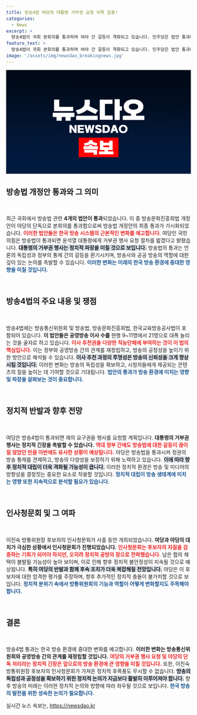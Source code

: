 ```yaml
---
title: 방송4법 여당의 대통령 거부권 요청 이목 집중!
categories:
  - News
excerpt: >
  방송4법이 국회 본회의를 통과하며 여야 간 갈등이 격화되고 있습니다. 민주당은 법안 통과에 성공했지만, 여당은 대통령에게 거부권 행사를 요청할 예정입니다. 이진숙 방통위원장 후보자의 인사청문회는 예기치 않은 논란으로 이어지며, 정치적 긴장감을 더욱 고조시키고 있습니다.
feature_text: >
  방송4법이 국회 본회의를 통과하며 여야 간 갈등이 격화되고 있습니다. 민주당은 법안 통과에 성공했지만, 여당은 대통령에게 거부권 행사를 요청할 예정입니다. 이진숙 방통위원장 후보자의 인사청문회는 예기치 않은 논란으로 이어지며, 정치적 긴장감을 더욱 고조시키고 있습니다.
image: '/assets/img/newsdao_breakingnews.jpg'
---
```


<p><img src="/assets/img/newsdao_breakingnews.jpg" alt="firstkoreanews 속보" /></p>

<h2 data-ke-size="size26">방송법 개정안 통과와 그 의미</h2>

<p data-ke-size="size16">&nbsp;</p>

<p>최근 국회에서 방송법 관련 <b>4개의 법안이 통과</b>되었습니다. 이 중 방송문화진흥회법 개정안이 야당의 단독으로 본회의를 통과함으로써 방송법 개정안의 최종 통과가 가시화되었습니다. <b><span style="color: #ee2323;">이러한 법안들은 한국 방송 시스템의 근본적인 변화를 예고합니다.</span></b> 여당인 국민의힘은 방송법이 통과되면 윤석열 대통령에게 거부권 행사 요청 절차를 밟겠다고 밝혔습니다. <b><span style="background-color: #21538527;">대통령의 거부권 행사는 정치적 파장을 미칠 것으로 보입니다.</span></b> 방송법의 통과는 언론의 독립성과 정부의 통제 간의 갈등을 환기시키며, 방송사와 공공 방송의 역할에 대한 깊이 있는 논의를 촉발할 수 있습니다. <b><span style="color: #1a5490;">이러한 변화는 미래의 한국 방송 환경에 중대한 영향을 미칠 것입니다.</span></b></p>

<p data-ke-size="size16">&nbsp;</p>

<h2 data-ke-size="size26">방송4법의 주요 내용 및 쟁점</h2>

<p data-ke-size="size16">&nbsp;</p>

<p>방송4법에는 방송통신위원회 및 방송법, 방송문화진흥회법, 한국교육방송공사법이 포함되어 있습니다. <b>이 법안들은 공영방송 이사 수를</b> 현행 9~11명에서 21명으로 대폭 늘리는 것을 골자로 하고 있습니다. <b><span style="color: #ee2323;">이사 추천권을 다양한 직능단체에 부여하는 것이 이 법의 핵심입니다.</span></b> 이는 정부와 공영방송 간의 관계를 재정립하고, 방송의 공정성을 높이기 위한 방안으로 해석될 수 있습니다. <b><span style="background-color: #21538527;">이사 추천 과정의 투명성은 방송의 신뢰성을 크게 향상시킬 것입니다.</span></b> 이러한 변화는 방송의 독립성을 확보하고, 시청자들에게 제공되는 콘텐츠의 질을 높이는 데 기여할 것으로 기대됩니다. <b><span style="color: #1a5490;">법안의 통과가 방송 환경에 미치는 영향 및 파장을 살펴보는 것이 중요합니다.</span></b></p>

<p data-ke-size="size16">&nbsp;</p>

<h2 data-ke-size="size26">정치적 반발과 향후 전망</h2>

<p data-ke-size="size16">&nbsp;</p>

<p>여당은 방송4법이 통과되면 재의 요구권을 행사를 요청할 계획입니다. <b>대통령의 거부권 행사는 정치적 긴장을 촉발할 수 있습니다.</b> <b><span style="color: #ee2323;">역대 정부 간에도 방송법에 대한 갈등이 끊이질 않았던 만큼 이번에도 유사한 상황이 예상됩니다.</span></b> 야당은 방송법을 통과시켜 정권의 방송 통제를 견제하고, 방송의 다양성을 보장하기 위해 노력하고 있습니다. <b><span style="background-color: #21538527;">이에 따라 향후 정치적 대립이 더욱 격화될 가능성이 큽니다.</span></b> 이러한 정치적 환경은 방송 및 미디어의 방향성을 결정짓는 중요한 요소로 작용할 것입니다. <b><span style="color: #1a5490;">정치적 대립이 방송 생태계에 미치는 영향 또한 지속적으로 분석할 필요가 있습니다.</span></b></p>

<p data-ke-size="size16">&nbsp;</p>

<h2 data-ke-size="size26">인사청문회 및 그 여파</h2>

<p data-ke-size="size16">&nbsp;</p>

<p>이진숙 방통위원장 후보자의 인사청문회가 사흘 동안 개최되었습니다. <b>여당과 야당의 대치가 극심한 상황에서 인사청문회가 진행되었습니다.</b> <b><span style="color: #ee2323;">인사청문회는 후보자의 자질을 검증하는 기회가 되어야 하지만, 오히려 정치적 공방의 장으로 전락했습니다.</span></b> 남은 합의 채택이 불발될 가능성이 높아 보이며, 이로 인해 향후 정치적 불안정성이 지속될 것으로 예상됩니다. <b><span style="background-color: #21538527;">특히 여당의 반발과 함께 후속 조치가 더욱 복잡해질 전망입니다.</span></b> 야당은 이 후보자에 대한 엄격한 평가를 주장하며, 향후 추가적인 정치적 충돌이 불가피할 것으로 보입니다. <b><span style="color: #1a5490;">정치적 분위기 속에서 방통위원회의 기능과 역할이 어떻게 변화할지도 주목해야 합니다.</span></b></p>

<p data-ke-size="size16">&nbsp;</p>

<h2 data-ke-size="size26">결론</h2>

<p data-ke-size="size16">&nbsp;</p>

<p>방송4법 통과는 한국 방송 환경에 중대한 변화를 예고합니다. <b>이러한 변화는 방송통신위원회와 공영방송 간의 관계를 재정립할 것입니다.</b> <b><span style="color: #ee2323;">여당의 거부권 행사 요청 및 야당의 단독 처리라는 정치적 긴장은 앞으로의 방송 환경에 큰 영향을 미칠 것입니다.</span></b> 또한, 이진숙 방통위원장 후보자의 인사청문회가 가져온 정치적 후폭풍도 무시할 수 없습니다. <b><span style="background-color: #21538527;">방송의 독립성과 공정성을 확보하기 위한 정치적 논의가 지금보다 활발히 이루어져야 합니다.</span></b> 향후 방송의 미래는 이러한 정치적 논의와 방향에 따라 좌우될 것으로 보입니다. <b><span style="color: #1a5490;">한국 방송의 발전을 위한 성숙한 논의가 필요합니다.</span></b></p>
실시간 뉴스 속보는, <a href="https://newsdao.kr" rel="dofollow">https://newsdao.kr</a>


